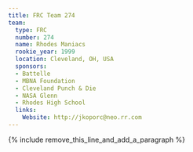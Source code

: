 ```yaml
---
title: FRC Team 274
team:
  type: FRC
  number: 274
  name: Rhodes Maniacs
  rookie_year: 1999
  location: Cleveland, OH, USA
  sponsors:
  - Battelle
  - MBNA Foundation
  - Cleveland Punch & Die
  - NASA Glenn
  - Rhodes High School
  links:
    Website: http://jkoporc@neo.rr.com
---
```


{% include remove_this_line_and_add_a_paragraph %}